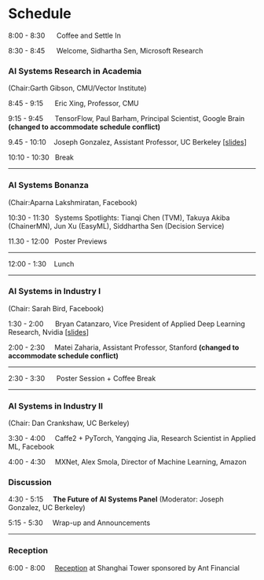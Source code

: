 # Schedule
 
8:00 - 8:30 &nbsp;&nbsp;&nbsp;&nbsp;     Coffee and Settle In

8:30 - 8:45 &nbsp;&nbsp;&nbsp;&nbsp;     Welcome, Sidhartha Sen, Microsoft Research
 
### AI Systems Research in Academia 
(Chair:Garth Gibson, CMU/Vector Institute)

8:45 - 9:15 &nbsp;&nbsp;&nbsp;&nbsp;     Eric Xing, Professor, CMU

9:15 - 9:45 &nbsp;&nbsp;&nbsp;&nbsp;     TensorFlow, Paul Barham, Principal Scientist, Google Brain **(changed to accommodate schedule conflict)**

9.45 - 10:10 &nbsp;&nbsp;          Joseph Gonzalez, Assistant Professor, UC Berkeley [[slides](assets/slides/gonzalez_rise_sosp_overview.pdf)]


10:10 - 10:30 &nbsp;      Break

***

### AI Systems Bonanza 
(Chair:Aparna Lakshmiratan, Facebook)

10:30 - 11:30 &nbsp;      Systems Spotlights: Tianqi Chen (TVM), Takuya Akiba (ChainerMN), Jun Xu (EasyML), Siddhartha Sen (Decision Service)

11.30 - 12:00 &nbsp;      Poster Previews

***

12:00 - 1:30 &nbsp;&nbsp;       Lunch

***

### AI Systems in Industry I 
(Chair: Sarah Bird, Facebook)

1:30 - 2:00 &nbsp;&nbsp;&nbsp;&nbsp;   Bryan Catanzaro, Vice President of Applied Deep Learning Research, Nvidia [[slides](assets/slides/catanzaro_ai_systems_workshop.pdf)]

2:00 - 2:30 &nbsp;&nbsp;&nbsp;   Matei Zaharia, Assistant Professor, Stanford **(changed to accommodate schedule conflict)**

***

2:30 - 3:30 &nbsp;&nbsp;&nbsp;&nbsp;   Poster Session + Coffee Break

***
 
### AI Systems in Industry II 
(Chair: Dan Crankshaw, UC Berkeley)

3:30 - 4:00 &nbsp;&nbsp;&nbsp;   Caffe2 + PyTorch, Yangqing Jia, Research Scientist in Applied ML, Facebook

4:00 - 4:30 &nbsp;&nbsp;&nbsp;   MXNet, Alex Smola, Director of Machine Learning, Amazon

### Discussion
 
4:30 - 5:15 &nbsp;&nbsp;&nbsp;   **The Future of AI Systems Panel** (Moderator: Joseph Gonzalez, UC Berkeley)

5:15 - 5:30 &nbsp;&nbsp;&nbsp;   Wrap-up and Announcements

***
### Reception

6:00 - 8:00 &nbsp;&nbsp;&nbsp;   [Reception](http://learningsys.org/sosp17/happyhour.html) at Shanghai Tower sponsored by Ant Financial

 
